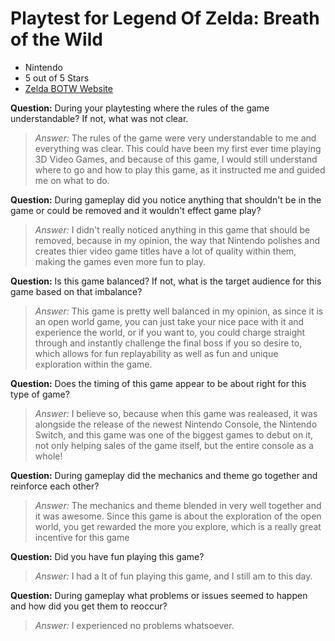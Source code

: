 # Playtest for Legend Of Zelda: Breath of the Wild

* Nintendo
* 5 out of 5 Stars
* [Zelda BOTW Website](https://www.zelda.com/breath-of-the-wild/)

**Question:** During your playtesting where the rules of the game understandable? If not, what was not clear.
> _Answer:_ The rules of the game were very understandable to me and everything was clear. This could have been my first ever time playing 3D Video Games, and because of this game, I would still understand where to go and how to play this game, as it instructed me and guided me on what to do.

**Question:** During gameplay did you notice anything that shouldn't be in the game or could be removed and it wouldn't effect game play?
> _Answer:_ I didn't really noticed anything in this game that should be removed, because in my opinion, the way that Nintendo polishes and creates thier video game titles have a lot of quality within them, making the games even more fun to play.

**Question:** Is this game balanced? If not, what is the target audience for this game based on that imbalance?
> _Answer:_ This game is pretty well balanced in my opinion, as since it is an open world game, you can just take your nice pace with it and experience the world, or if you want to, you could charge straight through and instantly challenge the final boss if you so desire to, which allows for fun replayability as well as fun and unique exploration within the game.

**Question:** Does the timing of this game appear to be about right for this type of game?
> _Answer:_ I believe so, because when this game was realeased, it was alongside the release of the newest Nintendo Console, the Nintendo Switch, and this game was one of the biggest games to debut on it, not only helping sales of the game itself, but the entire console as a whole!

**Question:** During gameplay did the mechanics and theme go together and reinforce each other?
> _Answer:_ The mechanics and theme blended in very well together and it was awesome. Since this game is about the exploration of the open world, you get rewarded the more you explore, which is a really great incentive for this game

**Question:** Did you have fun playing this game?
> _Answer:_ I had a lt of fun playing this game, and I still am to this day.

**Question:** During gameplay what problems or issues seemed to happen and how did you get them to reoccur?
> _Answer:_ I experienced no problems whatsoever.
